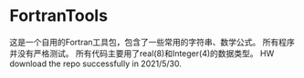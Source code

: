 # FortranTools
这是一个自用的Fortran工具包，包含了一些常用的字符串、数学公式。
所有程序并没有严格测试。
所有代码主要用了real(8)和Integer(4)的数据类型。
HW download the repo successfully in 2021/5/30.
